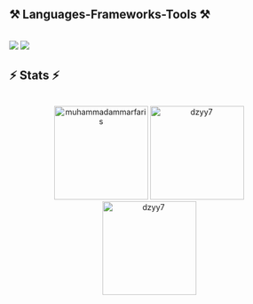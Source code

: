<h2 align="left">⚒️ Languages-Frameworks-Tools ⚒️</h2>
<br/>
<div align="left">
    <img src="https://skillicons.dev/icons?i=github,flutter,dart,css,java,github,figma,sqlite,cs" />
    <img src="https://skillicons.dev/icons?i=vscode,unity,laravel" /><br>
</div>


<h2 align="left">⚡ Stats ⚡</h2>
<br>
<div align="center">
    <img height="169em" src="https://github-readme-streak-stats.herokuapp.com/?user=dzyy7&&theme=tokyonight" alt="muhammadammarfaris"/>
  <img height="169em" src="https://github-readme-stats.vercel.app/api?username=dzyy7&show_icons=true&rank_icon=github&locale=en&layout=compact&theme=tokyonight" alt="dzyy7"/>
  
  <br/>
  
  <img height="169em" src="https://github-readme-stats-salesp07.vercel.app/api/top-langs/?username=dzyy7&hide=HTML&langs_count=8&layout=compact&theme=tokyonight&exclude_repo=github-readme-stats" alt="dzyy7"/>
</div>

